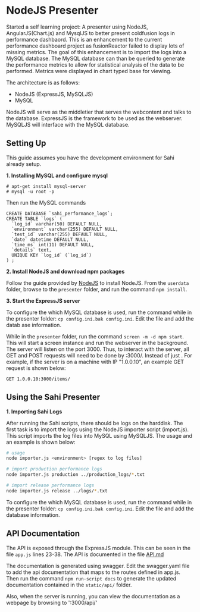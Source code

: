 # NodeJS Presenter 
Started a self learning project: A presenter using NodeJS, AngularJS(Chart.js) and MysqlJS to better present coldfusion logs in performance dashbaord. This is an enhancement to the current performance dashboard project as fusionReactor failed to display lots of missing metrics. The goal of this enhancement is to import the logs into a MySQL database. The MySQL database can than be queried to generate the performance metrics to allow for statistical analysis of the data to be performed. Metrics were displayed in chart typed base for viewing. 

The architecture is as follows:
* NodeJS (ExpressJS, MySQLJS)
* MySQL

NodeJS will serve as the middletier that serves the webcontent and talks to the database. ExpressJS is the framework to be used as the webserver. MySQLJS will interface with the MySQL database. 

## Setting Up
This guide assumes you have the development environment for Sahi already setup.

**1. Installing MySQL and configure mysql**
```
# apt-get install mysql-server
# mysql -u root -p
```
Then run the MySQL commands
```mysql
CREATE DATABASE `sahi_performance_logs`;
CREATE TABLE `logs` (
  `log_id` varchar(50) DEFAULT NULL,
  `environment` varchar(255) DEFAULT NULL,
  `test_id` varchar(255) DEFAULT NULL,
  `date` datetime DEFAULT NULL,
  `time_ms` int(11) DEFAULT NULL,
  `details` text,
  UNIQUE KEY `log_id` (`log_id`)
) ;
```

**2. Install NodeJS and download npm packages**

Follow the guide provided by [NodeJS][1] to install NodeJS.
From the `userdata` folder, browse to the `presenter` folder, and run the command `npm install`.

**3. Start the ExpressJS server**

To configure the which MySQL database is used, run the command while in the presenter folder: `cp config.ini.bak config.ini`. Edit the file and add the datab
ase information.

While in the `presenter` folder, run the command `screen -m -d npm start`. This will start a screen instance and run the webserver in the background. The server will listen on the port 3000. Thus, to interact with the server, all GET and POST requests will need to be done by <ip>:3000/. Instead of just <ip>. For example, if the server is on a machine with IP "1.0.0.10", an example GET request is shown below:

```
GET 1.0.0.10:3000/items/ 
``` 

## Using the Sahi Presenter

**1. Importing Sahi Logs**

After running the Sahi scripts, there should be logs on the harddisk. The first task is to import the logs using the NodeJS importer script (import.js). This script imports the log files into MySQL using MySQLJS. The usage and an example is shown below:
```bash
# usage
node importer.js <environment> [regex to log files]

# import production performance logs
node importer.js production ../production_logs/*.txt

# import release performance logs
node importer.js release ../logs/*.txt
```
To configure the which MySQL database is used, run the command while in the presenter folder: `cp config.ini.bak config.ini`. Edit the file and add the database information.

## API Documentation

The API is exposed through the ExpressJS module. This can be seen in the file `app.js` lines 23-38. The API is documented in the file [API.md](static/api/index.html)

The documentation is generated using swagger. Edit the swagger.yaml file to add the api documentation that maps to the routes defined in app.js. Then run the command `npm run-script docs` to generate the updated documentation contained in the `static/api/` folder.

Also, when the server is running, you can view the documentation as a webpage by browsing to '<ip>:3000/api/'

[1]: https://nodejs.org/en/download/package-manager/

